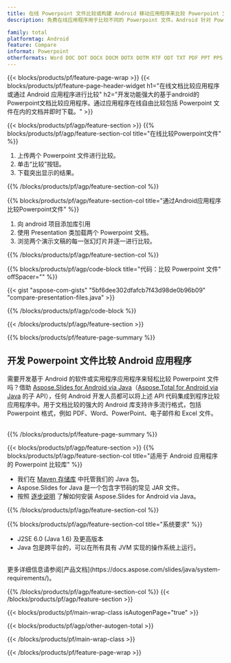 ```yaml
---
title: 在线 Powerpoint 文件比较或构建 Android 移动应用程序来比较 Powerpoint 文件
description: 免费在线应用程序用于比较不同的 Powerpoint 文件。Android 针对 Powerpoint 文档的比较库代码。

family: total
platformtag: Android
feature: Compare
informat: Powerpoint
otherformats: Word DOC DOT DOCX DOCM DOTX DOTM RTF ODT TXT PDF PPT PPS PPTX POTX PPSX PPTM PPSM POTM ODP PowerPoint
---
```

{{< blocks/products/pf/feature-page-wrap >}}
{{< blocks/products/pf/feature-page-header-widget h1="在线文档比较应用程序或通过 Android 应用程序进行比较" h2="开发功能强大的基于android的Powerpoint文档比较应用程序。通过应用程序在线自由比较包括 Powerpoint 文件在内的文档并即时下载。" >}}

{{< blocks/products/pf/agp/feature-section >}}
{{% blocks/products/pf/agp/feature-section-col title="在线比较Powerpoint文件" %}}

1. 上传两个 Powerpoint 文件进行比较。
1. 单击“比较”按钮。
1. 下载突出显示的结果。

{{% /blocks/products/pf/agp/feature-section-col %}}

{{% blocks/products/pf/agp/feature-section-col title="通过Android应用程序比较Powerpoint文件" %}}

1. 向 android 项目添加库引用
1. 使用 Presentation 类加载两个 Powerpoint 文档。
1. 浏览两个演示文稿的每一张幻灯片并逐一进行比较。

{{% /blocks/products/pf/agp/feature-section-col %}}

{{% blocks/products/pf/agp/code-block title="代码：比较 Powerpoint 文件" offSpacer="" %}}

{{< gist "aspose-com-gists" "5bf6dee302dfafcb7f43d98de0b96b09" "compare-presentation-files.java" >}}

{{% /blocks/products/pf/agp/code-block %}}

{{< /blocks/products/pf/agp/feature-section >}}

{{% blocks/products/pf/feature-page-summary %}}


<h2>开发 Powerpoint 文件比较 Android 应用程序</h2>

需要开发基于 Android 的软件或实用程序应用程序来轻松比较 Powerpoint 文件吗？借助 [Aspose.Slides for Android via Java](https://products.aspose.com/slides/zh/android-java/)（[Aspose.Total for Android via Java](https://products.aspose.com/total/zh/android-java/) 的子 API），任何 Android 开发人员都可以将上述 API 代码集成到程序比较应用程序中。用于文档比较的强大的 Android 库支持许多流行格式，包括 Powerpoint 格式，例如 PDF、Word、PowerPoint、电子邮件和 Excel 文件。<br /><br />

{{% /blocks/products/pf/feature-page-summary %}}

{{< blocks/products/pf/agp/feature-section >}}
{{% blocks/products/pf/agp/feature-section-col title="适用于 Android 应用程序的 Powerpoint 比较库" %}}

- 我们在 [Maven 存储库](https://releases.aspose.com/java/repo/com/aspose/aspose-slides/) 中托管我们的 Java 包。 
- Aspose.Slides for Java 是一个包含字节码的常见 JAR 文件。
- 按照 [逐步说明](https://docs.aspose.com/slides/java/installation/#install-aspose-slides-for-java-from-maven-repository) 了解如何安装 Aspose.Slides for Android via Java。

{{% /blocks/products/pf/agp/feature-section-col %}}

{{% blocks/products/pf/agp/feature-section-col title="系统要求" %}}

- J2SE 6.0 (Java 1.6) 及更高版本
- Java 包是跨平台的，可以在所有具有 JVM 实现的操作系统上运行。

<br />
更多详细信息请参阅[产品文档](https://docs.aspose.com/slides/java/system-requirements/)。

{{% /blocks/products/pf/agp/feature-section-col %}}
{{< /blocks/products/pf/agp/feature-section >}}

{{< blocks/products/pf/main-wrap-class isAutogenPage="true" >}}

{{< blocks/products/pf/agp/other-autogen-total >}}

{{< /blocks/products/pf/main-wrap-class >}}

{{< /blocks/products/pf/feature-page-wrap >}}